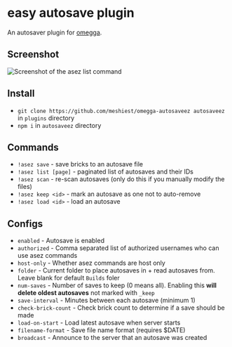# easy autosave plugin

An autosaver plugin for [omegga](https://github.com/brickadia-community/omegga).

## Screenshot

![Screenshot of the asez list command](https://i.imgur.com/IsWjkLQ.png)

## Install

* `git clone https://github.com/meshiest/omegga-autosaveez autosaveez` in `plugins` directory
* `npm i` in `autosaveez` directory

## Commands

* `!asez save` - save bricks to an autosave file
* `!asez list [page]` - paginated list of autosaves and their IDs
* `!asez scan` - re-scan autosaves (only do this if you manually modify the files)
* `!asez keep <id>` - mark an autosave as one not to auto-remove
* `!asez load <id>` - load an autosave

## Configs

* `enabled` - Autosave is enabled
* `authorized` - Comma separated list of authorized usernames who can use asez commands
* `host-only` - Whether asez commands are host only
* `folder` - Current folder to place autosaves in + read autosaves from. Leave blank for default `Builds` foler
* `num-saves` - Number of saves to keep (0 means all). Enabling this **will delete oldest autosaves** not marked with `_keep`
* `save-interval` - Minutes between each autosave (minimum 1)
* `check-brick-count` - Check brick count to determine if a save should be made
* `load-on-start` - Load latest autosave when server starts
* `filename-format` - Save file name format (requires $DATE)
* `broadcast` - Announce to the server that an autosave was created
